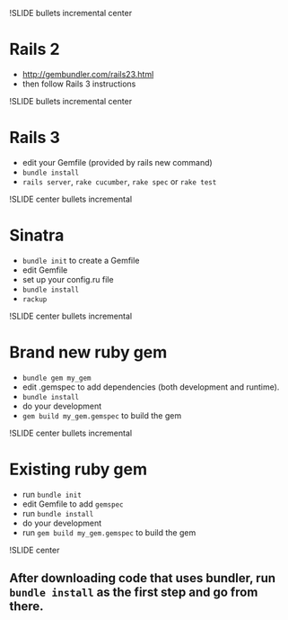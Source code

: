 !SLIDE bullets incremental center
# Rails 2

* <http://gembundler.com/rails23.html>
* then follow Rails 3 instructions

!SLIDE bullets incremental center
# Rails 3

* edit your Gemfile (provided by rails new command)
* `bundle install`
* `rails server`, `rake cucumber`, `rake spec` or `rake test`

!SLIDE center bullets incremental
# Sinatra

* `bundle init` to create a Gemfile
* edit Gemfile
* set up your config.ru file
* `bundle install`
* `rackup`

!SLIDE center bullets incremental
# Brand new ruby gem

* `bundle gem my_gem`
* edit .gemspec to add dependencies (both development and runtime).
* `bundle install`
* do your development
* `gem build my_gem.gemspec` to build the gem

!SLIDE center bullets incremental
# Existing ruby gem

* run `bundle init`
* edit Gemfile to add `gemspec`
* run `bundle install`
* do your development
* run `gem build my_gem.gemspec` to build the gem

!SLIDE center 
## After downloading code that uses bundler, run `bundle install` as the first step and go from there.